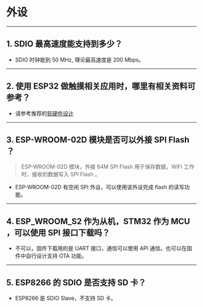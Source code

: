 # 外设

<style>
body {counter-reset: h2}
  h2 {counter-reset: h3}
  h2:before {counter-increment: h2; content: counter(h2) ". "}
  h3:before {counter-increment: h3; content: counter(h2) "." counter(h3) ". "}
  h2.nocount:before, h3.nocount:before, { content: ""; counter-increment: none }
</style>

---

## SDIO 最⾼速度能⽀持到多少？

- SDIO 时钟能到 50 MHz, 理论最⾼速度是 200 Mbps。

---

## 使⽤ ESP32 做触摸相关应⽤时，哪⾥有相关资料可参考？

- 请参考推荐的[软硬件设计](https://github.com/espressif/esp-iot-solution/tree/master/examples/touch_pad_evb)

---

## ESP-WROOM-02D 模块是否可以外接 SPI Flash ？

> ESP-WROOM-02D 模块，外接 64M SPI Flash 用于保存数据，WiFi 工作时，接收的数据写入 SPI Flash 。

- ESP-WROOM-02D 有空闲 SPI 外设，可以使用该外设完成 flash 的读写功能。

---

## ESP_WROOM_S2 作为从机，STM32 作为 MCU ，可以使⽤ SPI 接⼝下载吗？

- 不可以，固件下载⽤的是 UART 接⼝，通信可以使⽤ API 通信。也可以在固件中⾃⾏设计⽀持 OTA 功能。

---

## ESP8266 的 SDIO 是否⽀持 SD 卡？

- ESP8266 是 SDIO Slave，不⽀持 SD 卡。
